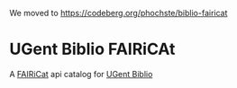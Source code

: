 We moved to https://codeberg.org/phochste/biblio-fairicat

# UGent Biblio FAIRiCAt

A [FAIRiCat](https://signposting.org/FAIRiCat/) api catalog for [UGent Biblio](https://biblio.ugent.be)
